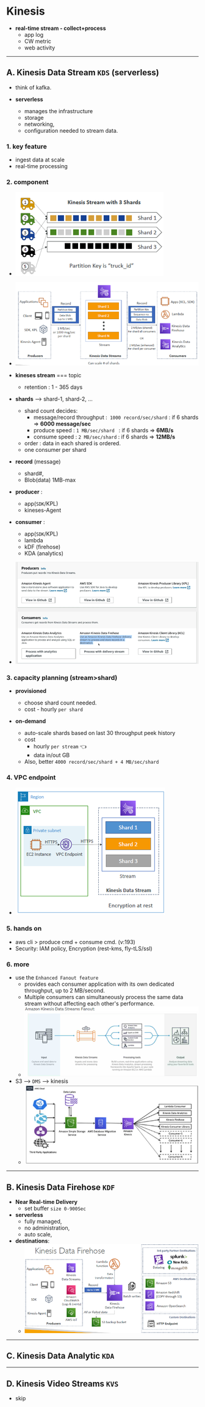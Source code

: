 # Kinesis 
- **real-time stream - collect+process**
  - app log
  - CW metric
  - web activity
---
## A. Kinesis Data Stream `KDS` (serverless)
- think of kafka.

- **serverless**
  - manages the infrastructure
  - storage
  - networking,
  - configuration needed to stream data.
  
### 1. key feature
- ingest data at scale 
- real-time processing

### 2. component
- ![img_4.png](../99_img/decouple/img_4.png)
- ![img.png](../99_img/decouple/img.png)

- **kineses stream**  === topic
  - retention : 1 - 365 days
- **shards** --> shard-1, shard-2, ...
  - shard count decides:
    - message/record throughput :` 1000 record/sec/shard` : if 6 shards => **6000 message/sec**
    - produce speed : `1 MB/sec/shard ` : if 6 shards => **6MB/s**
    - consume speed : `2 MB/sec/shard`  : if 6 shards => **12MB/s**
  - order : data in each shared is ordered.
  - one consumer per shard

- **record**  (message)
  - shard#,
  - Blob(data) 1MB-max
  
- **producer** : 
  - app(`SDK`/KPL)
  - kineses-Agent
  
- **consumer** :
  - app(`SDK`/KPL)
  - lambda
  - kDF (firehose)
  - KDA (analytics)
  
- ![img_2.png](../99_img/decouple/img_2.png)

### 3. capacity planning (stream>shard)
- **provisioned**
  - choose shard count needed.
  - cost - hourly `per shard`
  
- **on-demand**
  - auto-scale shards based on last 30 throughput peek history
  - cost 
    - hourly `per stream` :point_left: 
    - data in/out GB
  - Also, better `4000 record/sec/shard + 4 MB/sec/shard`


### 4. VPC endpoint
- ![img_1.png](../99_img/decouple/img_1.png)

### 5. hands on
- aws cli > produce cmd + consume cmd. (v:193)
- Security: IAM policy, Encryption (rest-kms, fly-tLS/ssl)

### 6. more
- use the `Enhanced Fanout feature`
  - provides each consumer application with its own dedicated throughput, up to 2 MB/second.
  - Multiple consumers can simultaneously process the same data stream without affecting each other's performance.
  - ![img_2.png](../99_img/dva/sqs/img_2.png)
- S3 --> `DMS` --> kinesis
  - ![img_1.png](../99_img/dva/sqs/img_1.png)

---
## B. Kinesis Data Firehose `KDF`
- **Near Real-time Delivery**
  - set buffer `size 0-900Sec`
- **serverless**
  - fully managed, 
  - no administration, 
  - auto scale, 
- **destinations**:
  - ![img_3.png](../99_img/decouple/img_3.png)

---
## C. Kinesis Data Analytic  `KDA`

---
## D. Kinesis Video Streams `KVS`
- skip

